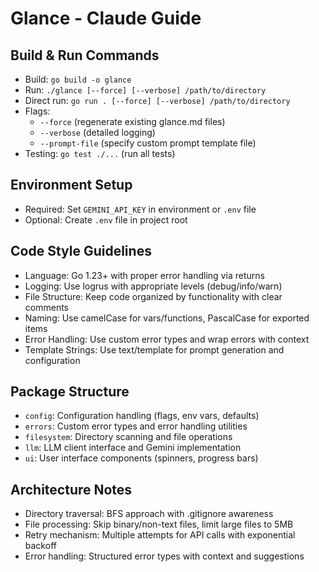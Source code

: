 # Glance - Claude Guide

## Build & Run Commands
- Build: `go build -o glance`
- Run: `./glance [--force] [--verbose] /path/to/directory`
- Direct run: `go run . [--force] [--verbose] /path/to/directory`
- Flags: 
  - `--force` (regenerate existing glance.md files)
  - `--verbose` (detailed logging)
  - `--prompt-file` (specify custom prompt template file)
- Testing: `go test ./...` (run all tests)

## Environment Setup
- Required: Set `GEMINI_API_KEY` in environment or `.env` file
- Optional: Create `.env` file in project root

## Code Style Guidelines
- Language: Go 1.23+ with proper error handling via returns
- Logging: Use logrus with appropriate levels (debug/info/warn)
- File Structure: Keep code organized by functionality with clear comments
- Naming: Use camelCase for vars/functions, PascalCase for exported items
- Error Handling: Use custom error types and wrap errors with context
- Template Strings: Use text/template for prompt generation and configuration

## Package Structure
- `config`: Configuration handling (flags, env vars, defaults)
- `errors`: Custom error types and error handling utilities
- `filesystem`: Directory scanning and file operations
- `llm`: LLM client interface and Gemini implementation
- `ui`: User interface components (spinners, progress bars)

## Architecture Notes
- Directory traversal: BFS approach with .gitignore awareness
- File processing: Skip binary/non-text files, limit large files to 5MB
- Retry mechanism: Multiple attempts for API calls with exponential backoff
- Error handling: Structured error types with context and suggestions